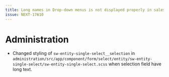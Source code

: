 ```yaml
---
title: Long names in Drop-down menus is not displayed properly in sales channel settings
issue: NEXT-17610
---
```

# Administration
* Changed styling of `sw-entity-single-select__selection` in `administration/src/app/component/form/select/entity/sw-entity-single-select/sw-entity-single-select.scss` when selection field have long text.
